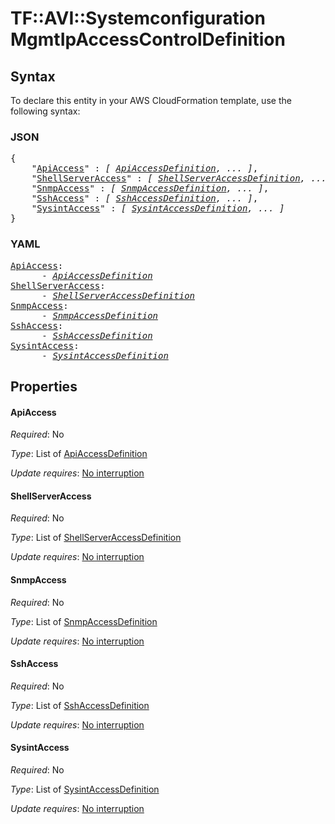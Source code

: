 # TF::AVI::Systemconfiguration MgmtIpAccessControlDefinition

## Syntax

To declare this entity in your AWS CloudFormation template, use the following syntax:

### JSON

<pre>
{
    "<a href="#apiaccess" title="ApiAccess">ApiAccess</a>" : <i>[ <a href="apiaccessdefinition.md">ApiAccessDefinition</a>, ... ]</i>,
    "<a href="#shellserveraccess" title="ShellServerAccess">ShellServerAccess</a>" : <i>[ <a href="shellserveraccessdefinition.md">ShellServerAccessDefinition</a>, ... ]</i>,
    "<a href="#snmpaccess" title="SnmpAccess">SnmpAccess</a>" : <i>[ <a href="snmpaccessdefinition.md">SnmpAccessDefinition</a>, ... ]</i>,
    "<a href="#sshaccess" title="SshAccess">SshAccess</a>" : <i>[ <a href="sshaccessdefinition.md">SshAccessDefinition</a>, ... ]</i>,
    "<a href="#sysintaccess" title="SysintAccess">SysintAccess</a>" : <i>[ <a href="sysintaccessdefinition.md">SysintAccessDefinition</a>, ... ]</i>
}
</pre>

### YAML

<pre>
<a href="#apiaccess" title="ApiAccess">ApiAccess</a>: <i>
      - <a href="apiaccessdefinition.md">ApiAccessDefinition</a></i>
<a href="#shellserveraccess" title="ShellServerAccess">ShellServerAccess</a>: <i>
      - <a href="shellserveraccessdefinition.md">ShellServerAccessDefinition</a></i>
<a href="#snmpaccess" title="SnmpAccess">SnmpAccess</a>: <i>
      - <a href="snmpaccessdefinition.md">SnmpAccessDefinition</a></i>
<a href="#sshaccess" title="SshAccess">SshAccess</a>: <i>
      - <a href="sshaccessdefinition.md">SshAccessDefinition</a></i>
<a href="#sysintaccess" title="SysintAccess">SysintAccess</a>: <i>
      - <a href="sysintaccessdefinition.md">SysintAccessDefinition</a></i>
</pre>

## Properties

#### ApiAccess

_Required_: No

_Type_: List of <a href="apiaccessdefinition.md">ApiAccessDefinition</a>

_Update requires_: [No interruption](https://docs.aws.amazon.com/AWSCloudFormation/latest/UserGuide/using-cfn-updating-stacks-update-behaviors.html#update-no-interrupt)

#### ShellServerAccess

_Required_: No

_Type_: List of <a href="shellserveraccessdefinition.md">ShellServerAccessDefinition</a>

_Update requires_: [No interruption](https://docs.aws.amazon.com/AWSCloudFormation/latest/UserGuide/using-cfn-updating-stacks-update-behaviors.html#update-no-interrupt)

#### SnmpAccess

_Required_: No

_Type_: List of <a href="snmpaccessdefinition.md">SnmpAccessDefinition</a>

_Update requires_: [No interruption](https://docs.aws.amazon.com/AWSCloudFormation/latest/UserGuide/using-cfn-updating-stacks-update-behaviors.html#update-no-interrupt)

#### SshAccess

_Required_: No

_Type_: List of <a href="sshaccessdefinition.md">SshAccessDefinition</a>

_Update requires_: [No interruption](https://docs.aws.amazon.com/AWSCloudFormation/latest/UserGuide/using-cfn-updating-stacks-update-behaviors.html#update-no-interrupt)

#### SysintAccess

_Required_: No

_Type_: List of <a href="sysintaccessdefinition.md">SysintAccessDefinition</a>

_Update requires_: [No interruption](https://docs.aws.amazon.com/AWSCloudFormation/latest/UserGuide/using-cfn-updating-stacks-update-behaviors.html#update-no-interrupt)

